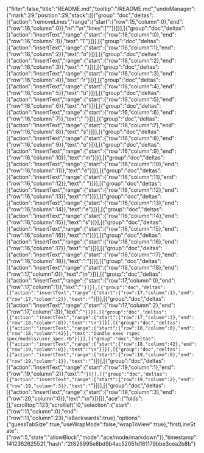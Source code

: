 {"filter":false,"title":"README.md","tooltip":"/README.md","undoManager":{"mark":29,"position":29,"stack":[[{"group":"doc","deltas":[{"action":"removeLines","range":{"start":{"row":15,"column":0},"end":{"row":16,"column":0}},"nl":"\n","lines":[""]}]}],[{"group":"doc","deltas":[{"action":"insertText","range":{"start":{"row":16,"column":0},"end":{"row":16,"column":1}},"text":"T"}]}],[{"group":"doc","deltas":[{"action":"insertText","range":{"start":{"row":16,"column":1},"end":{"row":16,"column":2}},"text":"o"}]}],[{"group":"doc","deltas":[{"action":"insertText","range":{"start":{"row":16,"column":2},"end":{"row":16,"column":3}},"text":" "}]}],[{"group":"doc","deltas":[{"action":"insertText","range":{"start":{"row":16,"column":3},"end":{"row":16,"column":4}},"text":"r"}]}],[{"group":"doc","deltas":[{"action":"insertText","range":{"start":{"row":16,"column":4},"end":{"row":16,"column":5}},"text":"u"}]}],[{"group":"doc","deltas":[{"action":"insertText","range":{"start":{"row":16,"column":5},"end":{"row":16,"column":6}},"text":"n"}]}],[{"group":"doc","deltas":[{"action":"insertText","range":{"start":{"row":16,"column":6},"end":{"row":16,"column":7}},"text":" "}]}],[{"group":"doc","deltas":[{"action":"insertText","range":{"start":{"row":16,"column":7},"end":{"row":16,"column":8}},"text":"s"}]}],[{"group":"doc","deltas":[{"action":"insertText","range":{"start":{"row":16,"column":8},"end":{"row":16,"column":9}},"text":"o"}]}],[{"group":"doc","deltas":[{"action":"insertText","range":{"start":{"row":16,"column":9},"end":{"row":16,"column":10}},"text":"m"}]}],[{"group":"doc","deltas":[{"action":"insertText","range":{"start":{"row":16,"column":10},"end":{"row":16,"column":11}},"text":"e"}]}],[{"group":"doc","deltas":[{"action":"insertText","range":{"start":{"row":16,"column":11},"end":{"row":16,"column":12}},"text":" "}]}],[{"group":"doc","deltas":[{"action":"insertText","range":{"start":{"row":16,"column":12},"end":{"row":16,"column":13}},"text":"t"}]}],[{"group":"doc","deltas":[{"action":"insertText","range":{"start":{"row":16,"column":13},"end":{"row":16,"column":14}},"text":"e"}]}],[{"group":"doc","deltas":[{"action":"insertText","range":{"start":{"row":16,"column":14},"end":{"row":16,"column":15}},"text":"s"}]}],[{"group":"doc","deltas":[{"action":"insertText","range":{"start":{"row":16,"column":15},"end":{"row":16,"column":16}},"text":"t"}]}],[{"group":"doc","deltas":[{"action":"insertText","range":{"start":{"row":16,"column":16},"end":{"row":16,"column":17}},"text":"s"}]}],[{"group":"doc","deltas":[{"action":"insertText","range":{"start":{"row":16,"column":17},"end":{"row":16,"column":18}},"text":":"}]}],[{"group":"doc","deltas":[{"action":"insertText","range":{"start":{"row":16,"column":18},"end":{"row":17,"column":0}},"text":"\n"}]}],[{"group":"doc","deltas":[{"action":"insertText","range":{"start":{"row":17,"column":0},"end":{"row":17,"column":1}},"text":"`"}]}],[{"group":"doc","deltas":[{"action":"insertText","range":{"start":{"row":17,"column":1},"end":{"row":17,"column":2}},"text":"`"}]}],[{"group":"doc","deltas":[{"action":"insertText","range":{"start":{"row":17,"column":2},"end":{"row":17,"column":3}},"text":"`"}]}],[{"group":"doc","deltas":[{"action":"insertText","range":{"start":{"row":17,"column":3},"end":{"row":18,"column":0}},"text":"\n"}]}],[{"group":"doc","deltas":[{"action":"insertText","range":{"start":{"row":18,"column":0},"end":{"row":18,"column":42}},"text":"bundle exec rspec spec/models/user_spec.rb"}]}],[{"group":"doc","deltas":[{"action":"insertText","range":{"start":{"row":18,"column":42},"end":{"row":19,"column":0}},"text":"\n"}]}],[{"group":"doc","deltas":[{"action":"insertText","range":{"start":{"row":19,"column":0},"end":{"row":19,"column":1}},"text":"`"}]}],[{"group":"doc","deltas":[{"action":"insertText","range":{"start":{"row":19,"column":1},"end":{"row":19,"column":2}},"text":"`"}]}],[{"group":"doc","deltas":[{"action":"insertText","range":{"start":{"row":19,"column":2},"end":{"row":19,"column":3}},"text":"`"}]}],[{"group":"doc","deltas":[{"action":"insertText","range":{"start":{"row":19,"column":3},"end":{"row":20,"column":0}},"text":"\n"}]}]]},"ace":{"folds":[],"scrolltop":123,"scrollleft":0,"selection":{"start":{"row":11,"column":0},"end":{"row":11,"column":23},"isBackwards":true},"options":{"guessTabSize":true,"useWrapMode":false,"wrapToView":true},"firstLineState":{"row":5,"state":"allowBlock","mode":"ace/mode/markdown"}},"timestamp":1412362625521,"hash":"2f826995e8bd9b4ac52051d161179bbe3cea2b8b"}